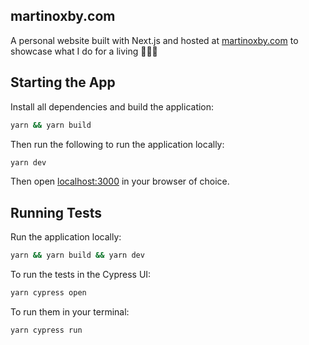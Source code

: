 ## martinoxby.com

A personal website built with Next.js and hosted at <a href="https://martinoxby.com/">martinoxby.com</a> to showcase what I do for a living 🧑🏻‍💻

## Starting the App

Install all dependencies and build the application:

```sh
yarn && yarn build
```

Then run the following to run the application locally:

```sh
yarn dev
```

Then open <a href="http://localhost:3000">localhost:3000</a> in your browser of choice.

## Running Tests

Run the application locally:

```sh
yarn && yarn build && yarn dev
```

To run the tests in the Cypress UI:

```sh
yarn cypress open
```

To run them in your terminal:

```sh
yarn cypress run
```

